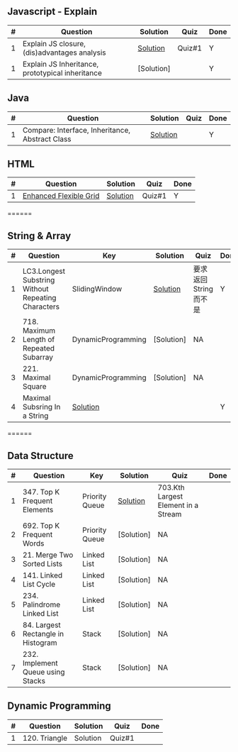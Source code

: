 ## Javascript - Explain
|  #  | Question                                                          | Solution        | Quiz | Done |
|-----|------------------------------------------------------------------ | --------------- | ---- | ---- |
| 1   | Explain JS closure, (dis)advantages analysis | [Solution](https://github.com/lego651/GGSD/blob/master/Javascript/1.JS_Closure.md) | Quiz#1 | Y |
| 1   | Explain JS Inheritance, prototypical inheritance | [Solution] | | Y |

## Java
|  #  | Question                                                          | Solution        | Quiz | Done |
|-----|------------------------------------------------------------------ | --------------- | ---- | ---- |
|  1  | Compare: Interface, Inheritance, Abstract Class | [Solution](https://github.com/lego651/GGSD/blob/master/Java/Java/Interface-Inheritance-AbstractClass.md)| | Y |

## HTML
|  #  | Question                                                          | Solution        | Quiz | Done |
|-----|------------------------------------------------------------------ | --------------- | ---- | ---- |
| 1   | [Enhanced Flexible Grid](https://github.com/lego651/GGSD/blob/master/Images/Enhanced_gird_sys.png) | [Solution](https://github.com/lego651/GGSD/blob/master/HTML/EnhancedFlexibleGrid.html) | Quiz#1 | Y |

======
## String & Array
|  #  | Question                                                          | Key | Solution        | Quiz | Done |
|-----|------------------------------------------------------------------ | --- | --------------- | ---- | ---- |
| 1   | LC3.Longest Substring Without Repeating Characters | SlidingWindow | [Solution](https://github.com/lego651/GGSD/blob/master/String/LC3.Longest%20Substring%20Without%20Repeating%20Characters.java)| 要求返回String而不是 | Y |
| 2   | 718. Maximum Length of Repeated Subarray | DynamicProgramming | [Solution]| NA |  |
| 3   | 221. Maximal Square | DynamicProgramming | [Solution]| NA |  |
| 4   | Maximal Subsring In a String | [Solution](https://github.com/lego651/GGSD/blob/master/String/MaximalSubsringInaString.md)| |  |Y |  

======
## Data Structure
|  #  | Question                                                          | Key | Solution        | Quiz | Done |
|-----|------------------------------------------------------------------ | --- | --------------- | ---- | ---- |
|  1  | 347. Top K Frequent Elements | Priority Queue | [Solution](https://github.com/lego651/GGSD/blob/master/DataStructure/LC347TopKFrequentElements.md)| 703.Kth Largest Element in a Stream |  |
|  2  | 692. Top K Frequent Words | Priority Queue | [Solution]| NA |  |
|  3  | 21. Merge Two Sorted Lists | Linked List | [Solution]| NA |  |
|  4  | 141. Linked List Cycle | Linked List | [Solution]| NA |  |
|  5  | 234. Palindrome Linked List | Linked List | [Solution]| NA |  |
|  6  | 84. Largest Rectangle in Histogram | Stack | [Solution]| NA |  |
|  7  | 232. Implement Queue using Stacks | Stack | [Solution]| NA |  |

## Dynamic Programming
|  #  | Question                                                          | Solution        | Quiz | Done |
|-----|------------------------------------------------------------------ | --------------- | ---- | ---- |
| 1   | 120. Triangle | Solution | Quiz#1 |  |

